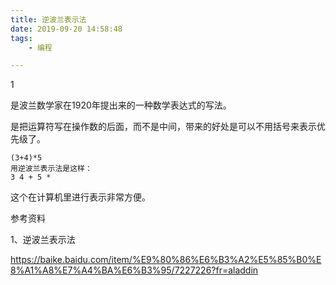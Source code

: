 ```yaml
---
title: 逆波兰表示法
date: 2019-09-20 14:58:48
tags:
	- 编程

---
```


1

是波兰数学家在1920年提出来的一种数学表达式的写法。

是把运算符写在操作数的后面，而不是中间，带来的好处是可以不用括号来表示优先级了。

```
(3+4)*5
用逆波兰表示法是这样：
3 4 + 5 *
```

这个在计算机里进行表示非常方便。



参考资料

1、逆波兰表示法

https://baike.baidu.com/item/%E9%80%86%E6%B3%A2%E5%85%B0%E8%A1%A8%E7%A4%BA%E6%B3%95/7227226?fr=aladdin